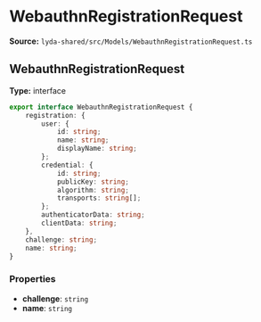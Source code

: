 # WebauthnRegistrationRequest

**Source:** `lyda-shared/src/Models/WebauthnRegistrationRequest.ts`

## WebauthnRegistrationRequest

**Type:** interface

```typescript
export interface WebauthnRegistrationRequest {
    registration: {
        user: {
            id: string;
            name: string;
            displayName: string;
        };
        credential: {
            id: string;
            publicKey: string;
            algorithm: string;
            transports: string[];
        };
        authenticatorData: string;
        clientData: string;
    },
    challenge: string;
    name: string;
}
```

### Properties

- **challenge**: `string`
- **name**: `string`

